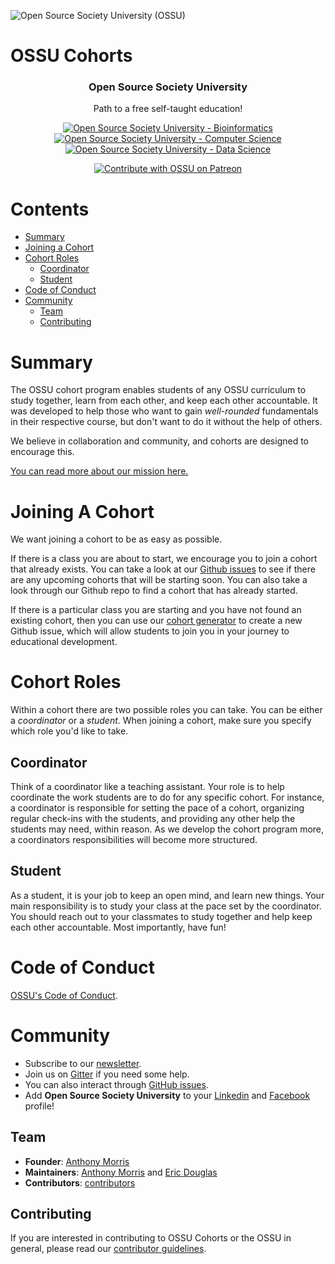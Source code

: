 ![Open Source Society University (OSSU)](http://i.imgur.com/kYYCXtC.png)
# OSSU Cohorts

<h3 align="center">Open Source Society University</h3>

<p align="center">
  Path to a free self-taught education!
</p>

<p align="center">
    <a href="https://github.com/open-source-society/bioinformatics">
        <img alt="Open Source Society University - Bioinformatics" src="https://img.shields.io/badge/OSSU-bioinformatics-blue.svg">
    </a>
    <a href="https://github.com/ossu/computer-science">
        <img alt="Open Source Society University - Computer Science" src="https://img.shields.io/badge/OSSU-computer--science-blue.svg">
    </a>
    <a href="https://github.com/open-source-society/data-science">
        <img alt="Open Source Society University - Data Science" src="https://img.shields.io/badge/OSSU-data--science-blue.svg">
    </a>
</p>

<p align="center">
    <a href="https://www.patreon.com/ossu">
        <img alt="Contribute with OSSU on Patreon" src="https://img.shields.io/badge/Patreon-contribute-yellow.svg">
    </a>
</p>

# Contents

- [Summary](#summary)
- [Joining a Cohort](#joining-a-cohort)
- [Cohort Roles](#cohort-roles)
  - [Coordinator](#coordinator)
  - [Student](#student)
- [Code of Conduct](#code-of-conduct)
- [Community](#community)
  - [Team](#team)
  - [Contributing](#contributing)

# Summary

The OSSU cohort program enables students of any OSSU curriculum to study together, learn from each other, and keep each other accountable. It was developed to help those who want to gain *well-rounded* fundamentals in their respective course, but don't want to do it without the help of others.

We believe in collaboration and community, and cohorts are designed to encourage this. 

[You can read more about our mission here.](https://github.com/ossu/help/blob/master/MISSION.md)

# Joining A Cohort

We want joining a cohort to be as easy as possible. 

If there is a class you are about to start, we encourage you to join a cohort that already exists. You can take a look at our [Github issues](https://github.com/ossu/cohorts/issues) to see if there are any upcoming cohorts that will be starting soon. You can also take a look through our Github repo to find a cohort that has already started.

If there is a particular class you are starting and you have not found an existing cohort, then you can use our [cohort generator](https://ossu.github.io/cohorts/cohort-generator/index.html) to create a new Github issue, which will allow students to join you in your journey to educational development.

# Cohort Roles

Within a cohort there are two possible roles you can take. You can be either a *coordinator* or a *student*. When joining a cohort, make sure you specify which role you'd like to take.

## Coordinator

Think of a coordinator like a teaching assistant. Your role is to help coordinate the work students are to do for any specific cohort. For instance, a coordinator is responsible for setting the pace of a cohort, organizing regular check-ins with the students, and providing any other help the students may need, within reason. As we develop the cohort program more, a coordinators responsibilities will become more structured.

## Student

As a student, it is your job to keep an open mind, and learn new things. Your main responsibility is to study your class at the pace set by the coordinator. You should reach out to your classmates to study together and help keep each other accountable. Most importantly, have fun!

# Code of Conduct

[OSSU's Code of Conduct](https://github.com/ossu/code-of-conduct).

# Community

- Subscribe to our [newsletter](https://tinyletter.com/ossu).
- Join us on [Gitter](https://gitter.im/open-source-society/computer-science) if you need some help.
- You can also interact through [GitHub issues](https://github.com/open-source-society/cohorts/issues).
- Add **Open Source Society University** to your [Linkedin](https://www.linkedin.com/school/11272443/) and [Facebook](https://www.facebook.com/ossuniversity) profile!

## Team

* **Founder**: [Anthony Morris](https://github.com/amorriscode)
* **Maintainers**: [Anthony Morris](https://github.com/amorriscode) and [Eric Douglas](https://github.com/ericdouglas)
* **Contributors**: [contributors](https://github.com/ossu/cohorts/graphs/contributors)

## Contributing

If you are interested in contributing to OSSU Cohorts or the OSSU in general, please read our [contributor guidelines](https://github.com/ossu/computer-science/blob/master/CONTRIBUTING.md).
